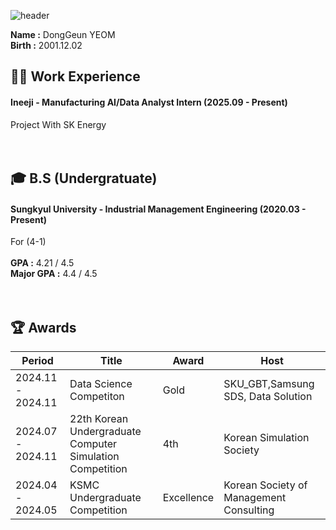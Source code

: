 ![header](https://capsule-render.vercel.app/api?type=waving&color=gradient&height=200&section=header&text=Dong_Geun_YEOM&fontSize=80)
 
__Name :__ DongGeun YEOM <br/>
__Birth :__ 2001.12.02 <br/>

## 🏃‍➡️ Work Experience
#### Ineeji - Manufacturing AI/Data Analyst Intern (2025.09 - Present) <br/>
Project With SK Energy <br/>
<br/>
<br/>
## 🎓 B.S (Undergratuate)
#### Sungkyul University - Industrial Management Engineering (2020.03 - Present) <br/>
For (4-1) <br/>
<br/>
__GPA :__ 4.21 / 4.5 <br/>
__Major GPA :__ 4.4 / 4.5 <br/>
<br/>
<br/>
## 🏆️ Awards
|Period|Title|Award|Host|
|------|---|---|---|
|2024.11 - 2024.11|Data Science Competiton|Gold|SKU_GBT,Samsung SDS, Data Solution|
|2024.07 - 2024.11|22th Korean Undergraduate Computer Simulation Competition|4th|Korean Simulation Society|
|2024.04 - 2024.05|KSMC Undergraduate Competition|Excellence|Korean Society of Management Consulting|
